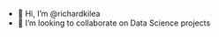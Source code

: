 - 👋 Hi, I’m @richardkilea
- 💞️ I’m looking to collaborate on Data Science projects

<!---
richardkilea/richardkilea is a ✨ special ✨ repository because its `README.md` (this file) appears on your GitHub profile.
You can click the Preview link to take a look at your changes.
--->
